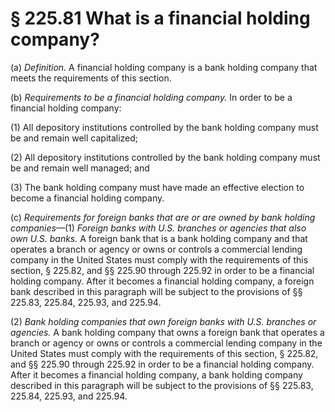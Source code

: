 # § 225.81   What is a financial holding company?

(a) *Definition.* A financial holding company is a bank holding company that meets the requirements of this section.


(b) *Requirements to be a financial holding company.* In order to be a financial holding company: 


(1) All depository institutions controlled by the bank holding company must be and remain well capitalized; 


(2) All depository institutions controlled by the bank holding company must be and remain well managed; and 


(3) The bank holding company must have made an effective election to become a financial holding company. 


(c) *Requirements for foreign banks that are or are owned by bank holding companies*—(1) *Foreign banks with U.S. branches or agencies that also own U.S. banks.* A foreign bank that is a bank holding company and that operates a branch or agency or owns or controls a commercial lending company in the United States must comply with the requirements of this section, § 225.82, and §§ 225.90 through 225.92 in order to be a financial holding company. After it becomes a financial holding company, a foreign bank described in this paragraph will be subject to the provisions of §§ 225.83, 225.84, 225.93, and 225.94.


(2) *Bank holding companies that own foreign banks with U.S. branches or agencies.* A bank holding company that owns a foreign bank that operates a branch or agency or owns or controls a commercial lending company in the United States must comply with the requirements of this section, § 225.82, and §§ 225.90 through 225.92 in order to be a financial holding company. After it becomes a financial holding company, a bank holding company described in this paragraph will be subject to the provisions of §§ 225.83, 225.84, 225.93, and 225.94. 




